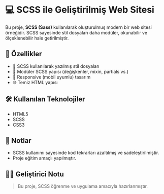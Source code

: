 # 💻 SCSS ile Geliştirilmiş Web Sitesi

Bu proje, **SCSS (Sass)** kullanılarak oluşturulmuş modern bir web sitesi örneğidir. SCSS sayesinde stil dosyaları daha modüler, okunabilir ve ölçeklenebilir hale getirilmiştir.

## 🚀 Özellikler

- 🎨 SCSS kullanılarak yazılmış stil dosyaları
- 🧱 Modüler SCSS yapısı (değişkenler, mixin, partials vs.)
- 📱 Responsive (mobil uyumlu) tasarım
- 🌐 Temiz HTML yapısı

## 🛠️ Kullanılan Teknolojiler

- HTML5
- SCSS
- CSS3

## 📌 Notlar

- SCSS kullanımı sayesinde kod tekrarları azaltılmış ve sadeleştirilmiştir.
- Proje eğitim amaçlı yapılmıştır.

## 🧑‍💻 Geliştirici Notu

> Bu proje, SCSS öğrenme ve uygulama amacıyla hazırlanmıştır.
